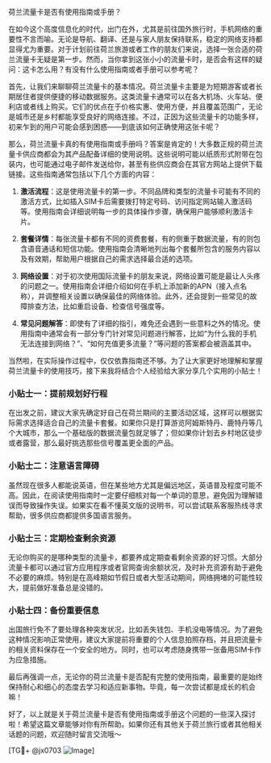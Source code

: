 荷兰流量卡是否有使用指南或手册？

在如今这个高度信息化的时代，出门在外，尤其是前往国外旅行时，手机网络的重要性不言而喻。无论是导航、翻译、还是与家人朋友保持联系，稳定的网络支持都显得尤为重要。对于计划前往荷兰旅游或者工作的朋友们来说，选择一张合适的荷兰流量卡无疑是第一步。然而，当你拿到这张小小的流量卡时，是否会有这样的疑问：这卡怎么用？有没有什么使用指南或者手册可以参考呢？

首先，让我们来聊聊荷兰流量卡的基本情况。荷兰流量卡主要是为短期游客或者长期居住者提供便捷的移动数据服务。这类流量卡通常可以在各大机场、火车站、便利店或者线上购买。它们的优点在于价格实惠、使用方便，并且覆盖范围广，无论是城市还是乡村都能享受良好的网络连接。不过，正因为这些流量卡的功能多样，初来乍到的用户可能会感到困惑——到底该如何正确使用这张卡呢？

那么，荷兰流量卡真的有使用指南或手册吗？答案是肯定的！大多数正规的荷兰流量卡供应商都会为其产品配备详细的使用说明。这些说明可能以纸质形式附带在包装内，也可能通过电子邮件发送给你，甚至有些供应商会在其官方网站上提供下载链接。这些指南通常包括以下几个方面的内容：

1. **激活流程**：这是使用流量卡的第一步。不同品牌和类型的流量卡可能有不同的激活方式，比如插入SIM卡后需要拨打特定号码、访问指定网站输入激活码等。使用指南会详细说明每一步的具体操作步骤，确保用户能够顺利激活卡片。

2. **套餐详情**：每张流量卡都有不同的资费套餐，有的侧重于数据流量，有的则包含语音通话和短信功能。使用指南会清晰地列出每个套餐所包含的服务内容以及有效期，帮助用户根据自己的需求选择最合适的选项。

3. **网络设置**：对于初次使用国际流量卡的朋友来说，网络设置可能是最让人头疼的问题之一。使用指南会详细介绍如何在手机上添加新的APN（接入点名称），并调整相关设置以确保最佳的网络体验。此外，还会提到一些常见的故障排查方法，比如重启设备、检查信号强度等。

4. **常见问题解答**：即使有了详细的指引，难免还会遇到一些意料之外的情况。使用指南中通常会有一部分专门针对常见问题进行解答，比如“为什么我的手机无法连接到网络？”、“如何充值更多流量？”等问题的答案都会被涵盖其中。

当然啦，在实际操作过程中，仅仅依靠指南还不够。为了让大家更好地理解和掌握荷兰流量卡的使用技巧，接下来我将结合个人经验给大家分享几个实用的小贴士！

### 小贴士一：提前规划好行程

在出发之前，建议大家先确定好自己在荷兰期间的主要活动区域，这样可以根据实际需求选择适合自己的流量卡套餐。如果你只是打算游览阿姆斯特丹、鹿特丹等几个大城市，那么一个基础版的数据流量包就足够了；但如果你计划去乡村地区徒步或者露营，那么最好挑选那些信号覆盖更全面的产品。

### 小贴士二：注意语言障碍

虽然现在很多人都能说英语，但在某些地方尤其是偏远地区，英语普及程度可能不高。因此，在阅读使用指南时一定要仔细核对每一个单词的意思，避免因为理解错误而导致操作失误。如果实在看不懂英文版的说明书，可以尝试联系客服热线寻求帮助，很多供应商都提供多国语言服务。

### 小贴士三：定期检查剩余资源

无论你购买的是哪种类型的流量卡，都要养成定期查看剩余资源的好习惯。大部分流量卡都可以通过官方应用程序或者官网查询余额状况，及时补充资源有助于避免不必要的麻烦。特别是在高峰期如节假日或者大型活动期间，网络拥堵的可能性较大，提前做好准备总是没错的。

### 小贴士四：备份重要信息

出国旅行免不了要处理各种突发状况，比如丢失钱包、手机没电等情况。为了避免这种情况影响正常使用，建议大家提前将重要的个人信息拍照存档，并且把流量卡的相关资料保存在一个安全的地方。同时，也可以考虑随身携带一张备用SIM卡作为应急措施。

最后再强调一点，无论你的荷兰流量卡是否配有完整的使用指南，最重要的是始终保持耐心和细心的态度去学习和适应新事物。毕竟，每一次尝试都是成长的机会嘛！

好了，以上就是关于荷兰流量卡是否有使用指南或手册这个问题的一些深入探讨啦！希望这篇文章能够对你有所帮助。如果你还有其他关于荷兰旅行或者其他相关话题的问题，欢迎随时留言交流哦～ 

[TG💪+ @jx0703 ![Image](https://github.com/user-attachments/assets/dbca1d08-cadb-493c-b0ec-ad6f7a83f270)]